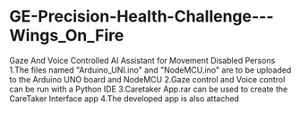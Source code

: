 # GE-Precision-Health-Challenge---Wings_On_Fire
Gaze And Voice Controlled AI Assistant for Movement Disabled Persons
1.The files named "Arduino_UNI.ino" and "NodeMCU.ino" are to be uploaded to the Arduino UNO board and NodeMCU
2.Gaze control and Voice control can be run with a Python IDE
3.Caretaker App.rar can be used to create the CareTaker Interface app 
4.The developed app is also attached
